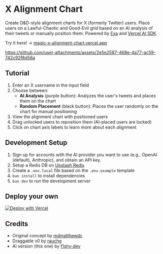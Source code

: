 # X Alignment Chart

Create D&D-style alignment charts for X (formerly Twitter) users. Place users on a Lawful-Chaotic and Good-Evil grid based on an AI analysis of their tweets or manually position them. Powered by [Exa](https://exa.ai/) and [Vercel AI SDK](https://sdk.vercel.ai).

Try it here! → [magic-x-alignment-chart.vercel.app](https://dub.sh/xchart/)

https://github.com/user-attachments/assets/2e5e2587-468e-4a77-ac59-742c92f8d58a

## Tutorial

1. Enter an X username in the input field
2. Choose between:
   - **AI Analysis** (purple button): Analyzes the user's tweets and places them on the chart
   - **Random Placement** (black button): Places the user randomly on the chart for manual positioning
3. View the alignment chart with positioned users
4. Drag unlocked users to reposition them (AI-placed users are locked)
5. Click on chart axis labels to learn more about each alignment


## Development Setup

1. Sign up for accounts with the AI provider you want to use (e.g., OpenAI (default), Anthropic), and obtain an API key.
2. Setup a Redis DB on [Upstash Redis](https://upstash.com/)
3. Create a `.env.local` file based on the `.env.example` template
4. `bun install` to install dependencies
5. `bun dev` to run the development server


## Deploy your own

[![Deploy with Vercel](https://vercel.com/button)](https://vercel.com/new/clone?repository-url=https%3A%2F%2Fgithub.com%2Ff1shy-dev%2Fx-alignment-chart)

## Credits

- Original concept by [mdmatthewdc](https://x.com/mdmathewdc/status/1899767815344722325)
- Draggable v0 by [rauchg](https://x.com/rauchg/status/1899895262023467035)
- AI version (this one) by [f1shy-dev](https://x.com/vishyfishy2/status/1899929030620598508)
